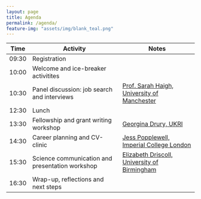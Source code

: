 ```yaml
---
layout: page
title: Agenda
permalink: /agenda/
feature-img: "assets/img/blank_teal.png"
---
```


| Time | Activity | Notes | 
|------|-------|-------|
| 09:30 | Registration | | 
| 10:00 | Welcome and ice-breaker activitites | |
| 10:30 |  Panel discussion: job search and interviews | [Prof. Sarah Haigh, University of Manchester](https://www.research.manchester.ac.uk/portal/sarah.haigh.html)  |
| 12:30 | Lunch |
| 13:30 | Fellowship and grant writing workshop  | [Georgina Drury, UKRI](https://uk.linkedin.com/in/georgina-drury-34a03845) | 
| 14:30 | Career planning and CV-clinic | [Jess Popplewell, Imperial College London](https://www.jesspopplewell.com/) | 
| 15:30 | Science communication and presentation workshop | [Elizabeth Driscoll, University of Birmingham](https://www.rsc.org/prizes-funding/prizes/2021-winners/miss-elizabeth-driscoll/)
| 16:30 | Wrap-up, reflections and next steps |
